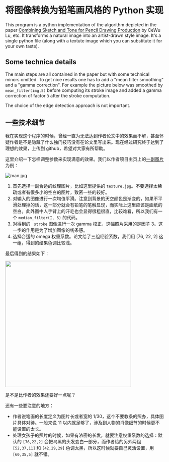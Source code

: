 # 将图像转换为铅笔画风格的 Python 实现

This program is a python implementation of the algorithm depicted in the paper [Combining Sketch and Tone for Pencil Drawing Production](http://www.cse.cuhk.edu.hk/~leojia/projects/pencilsketch/pencil_drawing.htm) by CeWu Lu, etc. It transforms a natural image into an artist-drawn style image. It's a single python file (along with a textute image which you can substitute it for your own taste).

## Some technica details

The main steps are all contained in the paper but with some technical minors omitted. To get nice results one has to add a "mean filter smoothing" and a "gamma correction". For example the picture below was smoothed by ```mean_filter(img,5)``` before computing its stroke image and added a gamma correction of factor ```3``` after the stroke computation.

The choice of the edge detection approach is not important.

## 一些技术细节

我在实现这个程序的时候，曾经一直为无法达到作者论文中的效果而不解，甚至怀疑作者是不是隐藏了什么独门技巧没有在论文里写出来。现在经过研究终于达到了理想的效果，上传到 github，希望对大家有所帮助。

这里介绍一下怎样调整参数来实现满意的效果。我们以作者项目主页上的[一副图片](http://www.cse.cuhk.edu.hk/~leojia/projects/pencilsketch/pencil_sketch_images/3--38.htm)为例：

![man.jpg](https://github.com/wyfly87/Python_Math_Visualizations/blob/master/Pencil_Draw/man.jpg)

1. 首先选择一副合适的纹理图片，比如这里提供的 ```texture.jpg```。不要选择太稀疏或者有很多小的空白的图片，致密一些的较好。
2. 对输入的图像进行一次均值平滑。注意到背景的天空颜色是渐变的，如果不平滑处理掉的话，这一部分就会有铅笔的笔触显现，而实际上这里应该是画纸的空白。此外图中人手臂上的汗毛也会显得很粗很直，比较难看，所以我们有一个 ```median_filter(I, 5)``` 的代码。
3. 对得到的 ``` stroke``` 图像进行一次 gamma 校正，这幅照片采用的是因子 3。这一步的作用是为了增加图像的线条感。
4. 选择合适的 omega 权重系数。论文给了三组经验系数，我们用 [76, 22, 2] 这一组，得到的结果色调比较浅。

最后得到的结果如下：

<img src = "https://github.com/wyfly87/Python_Math_Visualizations/blob/master/Pencil_Draw/man_gray.jpg" width=400 align="middle"/>

是不是比作者的效果还要好一点呢？

还有一些要注意的地方：

- 作者说笔画的长度定义为图片长或者宽的 1/30，这个不要教条的照办，具体图片具体对待。一般来说 11 以内就足够了，涉及到人物的肖像细节的时候更不能设置的太长。
- 处理女孩子的照片的时候，如果有浓密的长发，就要注意权重系数的选择：默认的 ```[76,22,2]``` 会把乌黑的头发变白一部分，而作者给的另外两组 ```[52,37,11]``` 和 ```[42,29,29]``` 色调太黑，所以这时候就要自己灵活设置，用 ```[60,35,5]``` 就不错。 

